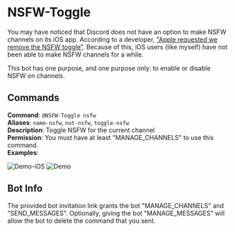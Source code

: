 # NSFW-Toggle
You may have noticed that Discord does not have an option to make NSFW channels on its iOS app. According to a developer, ["Apple requested we remove the NSFW toggle"](https://www.reddit.com/r/discordapp/comments/dcpn5e/). Because of this, iOS users (like myself) have not been able to make NSFW channels for a while.

This bot has one purpose, and one purpose only: to enable or disable NSFW on channels.

## Commands
**Command**: `@NSFW-Toggle nsfw`\
**Aliases**: `name-nsfw`, `not-nsfw`, `toggle-nsfw`\
**Description**: Toggle NSFW for the current channel\
**Permission**: You must have at least "MANAGE_CHANNELS" to use this command.\
**Examples**:

![Demo-iOS](https://i.imgur.com/nMcpERT.gif)
![Demo](https://where-am-i.why-am-i-he.re/Kr8GWY.gif)

## Bot Info
The provided bot invitation link grants the bot "MANAGE_CHANNELS" and "SEND_MESSAGES". Optionally, giving the bot "MANAGE_MESSAGES" will allow the bot to delete the command that you sent.
